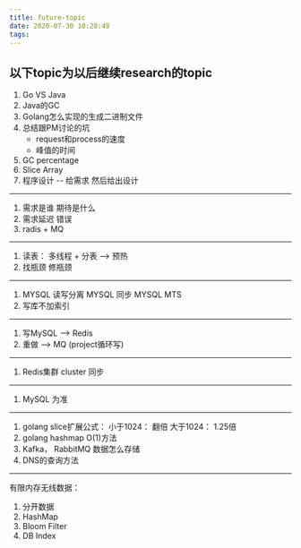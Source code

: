 ```yaml
---
title: future-topic
date: 2020-07-30 10:20:49
tags:
---
```


## 以下topic为以后继续research的topic

1. Go VS Java
4. Java的GC
5. Golang怎么实现的生成二进制文件
6. 总结跟PM讨论的坑 
    - request和process的速度
    - 峰值的时间
7. GC percentage
8. Slice Array
9. 程序设计 -- 给需求 然后给出设计

---

1. 需求是谁 期待是什么
2. 需求延迟 错误
3. radis + MQ

---

1. 读表： 多线程 + 分表  --> 预热
2. 找瓶颈 修瓶颈 

---

1. MYSQL 读写分离 MYSQL 同步 MYSQL MTS
2. 写库不加索引

---

1. 写MySQL --> Redis
2. 重做 --> MQ (project循环写)

---

1. Redis集群 cluster 同步

---

1. MySQL 为准

---

1. golang slice扩展公式： 小于1024： 翻倍 大于1024： 1.25倍
2. golang hashmap O(1)方法
3. Kafka， RabbitMQ 数据怎么存储
4. DNS的查询方法

---

有限内存无线数据：

1. 分开数据
2. HashMap
3. Bloom Filter
4. DB Index



